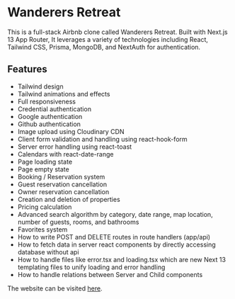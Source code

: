 # Wanderers Retreat

This is a full-stack Airbnb clone called Wanderers Retreat. Built with Next.js 13 App Router, It leverages a variety of technologies including React, Tailwind CSS, Prisma, MongoDB, and NextAuth for authentication. <br>

## Features

- Tailwind design
- Tailwind animations and effects
- Full responsiveness
- Credential authentication
- Google authentication
- Github authentication
- Image upload using Cloudinary CDN
- Client form validation and handling using react-hook-form
- Server error handling using react-toast
- Calendars with react-date-range
- Page loading state
- Page empty state
- Booking / Reservation system
- Guest reservation cancellation
- Owner reservation cancellation
- Creation and deletion of properties
- Pricing calculation
- Advanced search algorithm by category, date range, map location, number of guests, rooms, and bathrooms
- Favorites system
- How to write POST and DELETE routes in route handlers (app/api)
- How to fetch data in server react components by directly accessing database without api
- How to handle files like error.tsx and loading.tsx which are new Next 13 templating files to unify loading and error handling
- How to handle relations between Server and Child components

The website can be visited [here](https://wanderers-retreat.vercel.app/).
